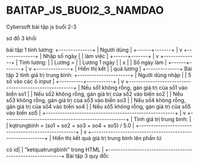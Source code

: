 # BAITAP_JS_BUOI2_3_NAMDAO
Cybersoft bài tập js buổi 2-3

sơ đồ 3 khối 

bài tập 1 tính lương:
              +--------------+
              | Người dùng   |
              +------+-------+
                     |
                     v
              +--------------+
              | Nhập số ngày |
              | làm việc     |
              +------+-------+
                     |
                     v
              +--------------+
              | Tính lương:  |
              | Lương =      |
              | Lương 1 ngày |
              |    x         | 
              | Số ngày làm  |
              +------+-------+
                     |
                     v
              +--------------+
              | Hiển thị kết |
              | quả lương    |
              +--------------+
Bài tập 2 tính giá trị trung bình:
              +----------------------+
              | Người dùng nhập      | 
              | 5 số vào các ô input |
              +----------+-----------+
                         |
                         v
+------------------------------------------------------+
| Nếu số1 không rỗng, gán giá trị của số1 vào biến so1 |
| Nếu số2 không rỗng, gán giá trị của số2 vào biến so2 |
| Nếu số3 không rỗng, gán giá trị của số3 vào biến so3 |
| Nếu số4 không rỗng, gán giá trị của số4 vào biến so4 |
| Nếu số5 không rỗng, gán giá trị của số5 vào biến so5 |
+------------------------------------------------------+
                         |
                         v
+---------------------------------------------------+
| Tính giá trị trung bình:                          |
| kqtrungbinh = (so1 + so2 + so3 + so4 + so5) / 5.0 |
+---------------------------------------------------+
                         |
                         v
+----------------------------------------------------------+
| Hiển thị kết quả giá trị trung bình lên phần tử <p> có id|
| "ketquatrungbinh" trong HTML                             |
+----------------------------------------------------------+
 Bài tập 3 quy đổi:
 
